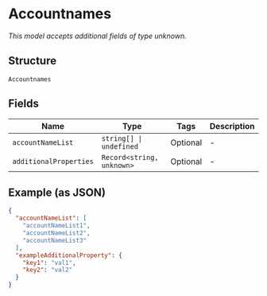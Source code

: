 
# Accountnames

*This model accepts additional fields of type unknown.*

## Structure

`Accountnames`

## Fields

| Name | Type | Tags | Description |
|  --- | --- | --- | --- |
| `accountNameList` | `string[] \| undefined` | Optional | - |
| `additionalProperties` | `Record<string, unknown>` | Optional | - |

## Example (as JSON)

```json
{
  "accountNameList": [
    "accountNameList1",
    "accountNameList2",
    "accountNameList3"
  ],
  "exampleAdditionalProperty": {
    "key1": "val1",
    "key2": "val2"
  }
}
```


